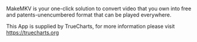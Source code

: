 MakeMKV is your one-click solution to convert video that you own into free and patents-unencumbered format that can be played everywhere.

This App is supplied by TrueCharts, for more information please visit https://truecharts.org
